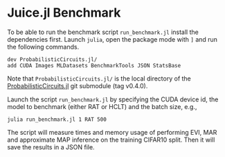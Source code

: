 # Juice.jl Benchmark

To be able to run the benchmark script ```run_benchmark.jl``` install the dependencies first.
Launch ```julia```, open the package mode with ```]``` and run the following commands.

```
dev ProbabilisticCircuits.jl/
add CUDA Images MLDatasets BenchmarkTools JSON StatsBase
```

Note that ```ProbabilisticCircuits.jl/``` is the local directory of the [ProbabilisticCircuits.jl](https://github.com/Juice-jl/ProbabilisticCircuits.jl) git submodule (tag v0.4.0).

Launch the script ```run_benchmark.jl``` by specifying the CUDA device id, the model to benchmark (either RAT or HCLT) and the batch size, e.g.,
```
julia run_benchmark.jl 1 RAT 500
```

The script will measure times and memory usage of performing EVI, MAR and approximate MAP inference on the training CIFAR10 split.
Then it will save the results in a JSON file.
